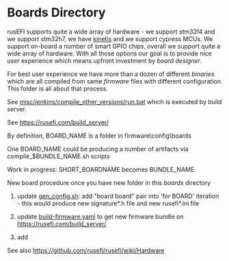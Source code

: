 # Boards Directory

rusEFI supports quite a wide array of hardware - we support stm32f4 and we support stm32h7, we have [kinetis](https://www.nxp.com/products/processors-and-microcontrollers/arm-microcontrollers/general-purpose-mcus/k-series-cortex-m4:KINETIS_K_SERIES) and we support cypress MCUs. We support on-board a number of smart GPIO chips, overall we support quite a wide array of hardware. With all those options our goal is to provide nice _user_ experience which means upfront investment by _board designer_.

For best user experience we have more than a dozen of different _binaries_ which are all compiled from same _firmware_ files with different configuration. This folder is all about that process.


See [misc/jenkins/compile_other_versions/run.bat](misc/jenkins/compile_other_versions/run.bat) which is executed by build server.


See https://rusefi.com/build_server/

By definition, BOARD_NAME is a folder in firmware\config\boards

One BOARD_NAME could be producing a number of artifacts via compile_$BUNDLE_NAME.sh scripts

Work in progress: SHORT_BOARDNAME becomes BUNDLE_NAME

New board procedure once you have new folder in this *boards* directory

1) update [gen_config.sh](https://github.com/rusefi/rusefi/blob/master/firmware/gen_config.sh): add "board board" pair into 'for BOARD' iteration - this would produce new signature*.h file and new rusefi*.ini file

2) update [build-firmware.yaml](https://github.com/rusefi/rusefi/blob/master/.github/workflows/build-firmware.yaml) to get new firmware bundle on https://rusefi.com/build_server/

3) add 


See also https://github.com/rusefi/rusefi/wiki/Hardware
